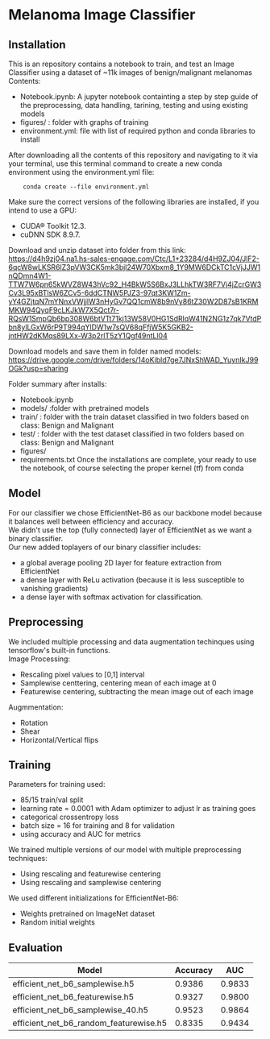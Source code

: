 # Melanoma Image Classifier
## Installation
This is an repository contains a notebook to train, and test an Image Classifier using a dataset of ~11k images of benign/malignant melanomas  
Contents:  
  * Notebook.ipynb: A jupyter notebook containting a step by step guide of the preprocessing, data handling, tarining, testing and using existing models   
  * figures/ : folder with graphs of training  
  * environment.yml: file with list of required python and conda libraries to install  

After downloading all the contents of this repository and navigating to it via your terminal, use this terminal command to create a new conda environment using the environment.yml file:  
```
    conda create --file environment.yml

```
Make sure the correct versions of the following libraries are installed, if you intend to use a GPU:  
  * CUDA® Toolkit 12.3.  
  * cuDNN SDK 8.9.7.

Download and unzip dataset into folder from this link: 
https://d4h9zj04.na1.hs-sales-engage.com/Ctc/L1+23284/d4H9ZJ04/JlF2-6qcW8wLKSR6lZ3pVW3CK5mk3bjl24W70Xbxm8_1Y9MW6DCkTC1cVjJJW1nQDmn4W1-TTW7W6pn65kWVZ8W43hVc92_H4BkW5S6BxJ3LLhkTW3RF7Vj4jZcrGW3Cv3L95xBTlsW6ZCv5-6ddCTNW5PJZ3-97qt3KW1Zm-yY4GZjtqN7mYNnxVWjjlW3nHyGv7QQ1cmW8b9nVy86tZ30W2D87sB1KRMMKW94QyqF9cLKJkW7X5Qct7r-RQsW1SmpQb6bp308W6btVTt71kj13W58V0HG1SdRlqW41N2NG1z7qk7VtdPbn8ylLGxW6rP9T994qYlDW1w7sQV68qFfjW5K5GKB2-jntHW2dKMqs89LXx-W3p2rlT5zY1Qgf49ntLl04

Download models and save them in folder named models:
https://drive.google.com/drive/folders/14oKibld7ge7JNxShWAD_YuynIkJ99OGk?usp=sharing


Folder summary after installs:  
  * Notebook.ipynb 
  * models/ :folder with pretrained models  
  * train/ : folder with the train dataset classified in two folders based on class: Benign and Malignant  
  * test/ : folder with the test dataset classified in two folders based on class: Benign and Malignant  
  * figures/  
  * requirements.txt
Once the  installations are complete, your ready to use the notebook, of course selecting the proper kernel (tf) from conda



## Model
For our classifier we chose EfficientNet-B6 as our backbone model because it balances well between efficiency and accuracy.   
We didn't use the top (fully connected) layer of EfficientNet as we want a binary classifier.  
Our new added toplayers of our binary classifier includes:  
 * a global average pooling 2D layer for feature extraction from EfficientNet
 * a dense layer with ReLu activation (because it is less susceptible to vanishing gradients)
 * a dense layer with softmax activation for classification.

## Preprocessing  
We included multiple processing and data augmentation techinques using tensorflow's built-in functions.  
Image Processing:  
   * Rescaling pixel values to [0,1] interval
   * Samplewise centtering, centering mean of each image at 0
   * Featurewise centering, subtracting the mean image out of each image
  
Augmmentation:
   * Rotation
   * Shear
   * Horizontal/Vertical flips
  
## Training  
Parameters for training used:   
   * 85/15 train/val split
   * learning rate = 0.0001 with Adam optimizer to adjust lr as training goes
   * categorical crossentropy loss
   * batch size = 16 for training and 8 for validation
   * using accuracy and AUC for metrics
  
We trained multiple versions of our model with multiple preprocessing techniques:  
   * Using rescaling and featurewise centering
   * Using rescaling and samplewise centering
  
We used different initializations for EfficientNet-B6:  
   * Weights pretrained on ImageNet dataset
   * Random initial weights
  
## Evaluation

| Model                                  | Accuracy  | AUC    |
|----------------------------------------|---------- | -------|
| efficient_net_b6_samplewise.h5         | 0.9386    | 0.9833 |
| efficient_net_b6_featurewise.h5        | 0.9327    | 0.9800 |
| efficient_net_b6_samplewise_40.h5      | 0.9523    | 0.9864 |
| efficient_net_b6_random_featurewise.h5 | 0.8335    | 0.9434 |
